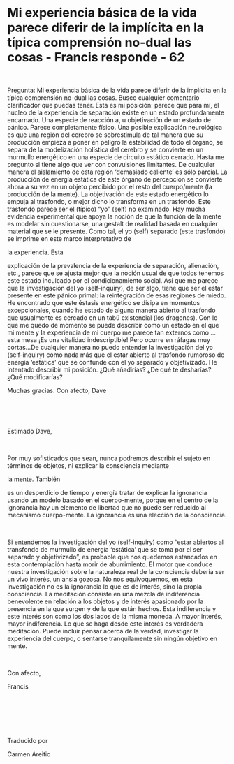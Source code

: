 # Mi experiencia básica de la vida parece diferir de la implícita en la típica comprensión no-dual las cosas - Francis responde - 62



&nbsp;





Pregunta: Mi experiencia b&aacute;sica de la vida parece diferir de la impl&iacute;cita en la t&iacute;pica comprensi&oacute;n no-dual las cosas. Busco cualquier comentario clarificador que puedas tener. Esta es mi posici&oacute;n: parece que para m&iacute;, el n&uacute;cleo de la experiencia de separaci&oacute;n existe en un estado profundamente encarnado. Una especie de reacci&oacute;n a, u objetivaci&oacute;n de un estado de p&aacute;nico. Parece completamente f&iacute;sico. Una posible explicaci&oacute;n neurol&oacute;gica es que una regi&oacute;n del cerebro se sobrestimula de tal manera que su producci&oacute;n empieza a poner en peligro la estabilidad de todo el &oacute;rgano, se separa de la modelizaci&oacute;n hol&iacute;stica del cerebro y se convierte en un murmullo energ&eacute;tico en una especie de circuito est&aacute;tico cerrado. Hasta me pregunto si tiene algo que ver con convulsiones limitantes. De cualquier manera el aislamiento de esta regi&oacute;n &lsquo;demasiado caliente&rsquo; es s&oacute;lo parcial. La producci&oacute;n de energ&iacute;a est&aacute;tica de este &oacute;rgano de percepci&oacute;n se convierte ahora a su vez en un objeto percibido por el resto del cuerpo/mente (la producci&oacute;n de la mente). La objetivaci&oacute;n de este estado energ&eacute;tico lo empuja al trasfondo, o mejor dicho lo transforma en un trasfondo. Este trasfondo parece ser el (t&iacute;pico) &ldquo;yo&rdquo; (self) no examinado. Hay mucha evidencia experimental que apoya la noci&oacute;n de que la funci&oacute;n de la mente es modelar sin cuestionarse, una gestalt de realidad basada en cualquier material que se le presente. Como tal, el yo (self) separado (este trasfondo) se imprime en este marco interpretativo de 





la experiencia. Esta





 explicaci&oacute;n de la prevalencia de la experiencia de separaci&oacute;n, alienaci&oacute;n, etc., parece que se ajusta mejor que la noci&oacute;n usual de que todos tenemos este estado inculcado por el condicionamiento social. As&iacute; que me parece que la investigaci&oacute;n del yo (self-inquiry), de ser algo, tiene que ser el estar presente en este p&aacute;nico primal: la reintegraci&oacute;n de esas regiones de miedo. He encontrado que este &eacute;stasis energ&eacute;tico se disipa en momentos excepcionales, cuando he estado de alguna manera abierto al trasfondo que usualmente es cercado en un tab&uacute; existencial (los dragones). Con lo que me quedo de momento se puede describir como un estado en el que mi mente y la experiencia de mi cuerpo me parece tan externos como &hellip;esta mesa &iexcl;Es una vitalidad indescriptible! Pero ocurre en r&aacute;fagas muy cortas&hellip;De cualquier manera no puedo entender la investigaci&oacute;n del yo (self-inquiry) como nada m&aacute;s que el estar abierto al trasfondo rumoroso de energ&iacute;a &lsquo;est&aacute;tica&rsquo; que se confunde con el yo separado y objetivizado. He intentado describir mi posici&oacute;n. &iquest;Qu&eacute; a&ntilde;adir&iacute;as? &iquest;De qu&eacute; te deshar&iacute;as? &iquest;Qu&eacute; modificar&iacute;as? 





Muchas gracias. Con afecto, Dave






&nbsp;







&nbsp;






Estimado Dave,






&nbsp;






Por muy sofisticados que sean, nunca podremos describir el sujeto en t&eacute;rminos de objetos, ni explicar la consciencia mediante 





la mente. Tambi&eacute;n





 es un desperdicio de tiempo y energ&iacute;a tratar de explicar la ignorancia usando un modelo basado en el cuerpo-mente, porque en el centro de la ignorancia hay un elemento de libertad que no puede ser reducido al mecanismo cuerpo-mente. La ignorancia es una elecci&oacute;n de la consciencia.






&nbsp;






Si entendemos la investigaci&oacute;n del yo (self-inquiry) como &ldquo;estar abiertos al transfondo de murmullo de energ&iacute;a &lsquo;est&aacute;tica&rsquo; que se toma por el ser separado y objetivizado&rdquo;, es probable que nos quedemos estancados en esta contemplaci&oacute;n hasta morir de aburrimiento. El motor que conduce nuestra investigaci&oacute;n sobre la naturaleza real de la consciencia deber&iacute;a ser un vivo inter&eacute;s, un ansia gozosa. No nos equivoquemos, en esta investigaci&oacute;n no es la ignorancia lo que es de inter&eacute;s, sino la propia consciencia. La meditaci&oacute;n consiste en una mezcla de indiferencia benevolente en relaci&oacute;n a los objetos y de inter&eacute;s apasionado por la presencia en la que surgen y de la que est&aacute;n hechos. Esta indiferencia y este inter&eacute;s son como los dos lados de la misma moneda. A mayor inter&eacute;s, mayor indiferencia. Lo que se haga desde este inter&eacute;s es verdadera meditaci&oacute;n. Puede incluir pensar acerca de la verdad, investigar la experiencia del cuerpo, o sentarse tranquilamente sin ning&uacute;n objetivo en mente.






&nbsp;






Con afecto,





Francis 






&nbsp;







&nbsp;







&nbsp;






Traducido por 






Carmen Areitio









